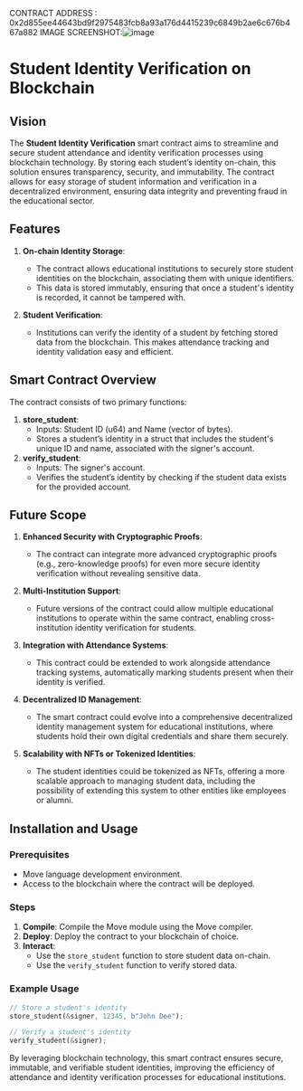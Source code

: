 CONTRACT ADDRESS : 0x2d855ee44643bd9f2975483fcb8a93a176d4415239c6849b2ae6c676b467a882
IMAGE SCREENSHOT:![image](https://github.com/user-attachments/assets/32d1fe87-01be-4721-97e9-af19c0a2dcf1)



# Student Identity Verification on Blockchain

## Vision

The **Student Identity Verification** smart contract aims to streamline and secure student attendance and identity verification processes using blockchain technology. By storing each student’s identity on-chain, this solution ensures transparency, security, and immutability. The contract allows for easy storage of student information and verification in a decentralized environment, ensuring data integrity and preventing fraud in the educational sector.

## Features

1. **On-chain Identity Storage**:

   - The contract allows educational institutions to securely store student identities on the blockchain, associating them with unique identifiers.
   - This data is stored immutably, ensuring that once a student's identity is recorded, it cannot be tampered with.

2. **Student Verification**:
   - Institutions can verify the identity of a student by fetching stored data from the blockchain. This makes attendance tracking and identity validation easy and efficient.

## Smart Contract Overview

The contract consists of two primary functions:

1. **store_student**:
   - Inputs: Student ID (u64) and Name (vector of bytes).
   - Stores a student’s identity in a struct that includes the student's unique ID and name, associated with the signer's account.
2. **verify_student**:
   - Inputs: The signer's account.
   - Verifies the student’s identity by checking if the student data exists for the provided account.

## Future Scope

1. **Enhanced Security with Cryptographic Proofs**:

   - The contract can integrate more advanced cryptographic proofs (e.g., zero-knowledge proofs) for even more secure identity verification without revealing sensitive data.

2. **Multi-Institution Support**:

   - Future versions of the contract could allow multiple educational institutions to operate within the same contract, enabling cross-institution identity verification for students.

3. **Integration with Attendance Systems**:

   - This contract could be extended to work alongside attendance tracking systems, automatically marking students present when their identity is verified.

4. **Decentralized ID Management**:

   - The smart contract could evolve into a comprehensive decentralized identity management system for educational institutions, where students hold their own digital credentials and share them securely.

5. **Scalability with NFTs or Tokenized Identities**:
   - The student identities could be tokenized as NFTs, offering a more scalable approach to managing student data, including the possibility of extending this system to other entities like employees or alumni.

## Installation and Usage

### Prerequisites

- Move language development environment.
- Access to the blockchain where the contract will be deployed.

### Steps

1. **Compile**: Compile the Move module using the Move compiler.
2. **Deploy**: Deploy the contract to your blockchain of choice.
3. **Interact**:
   - Use the `store_student` function to store student data on-chain.
   - Use the `verify_student` function to verify stored data.

### Example Usage

```rust
// Store a student's identity
store_student(&signer, 12345, b"John Doe");

// Verify a student's identity
verify_student(&signer);
```

By leveraging blockchain technology, this smart contract ensures secure, immutable, and verifiable student identities, improving the efficiency of attendance and identity verification processes for educational institutions.
